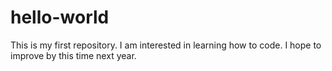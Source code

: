 # hello-world
This is my first repository. 
I am interested in learning how to code.
I hope to improve by this time next year.
